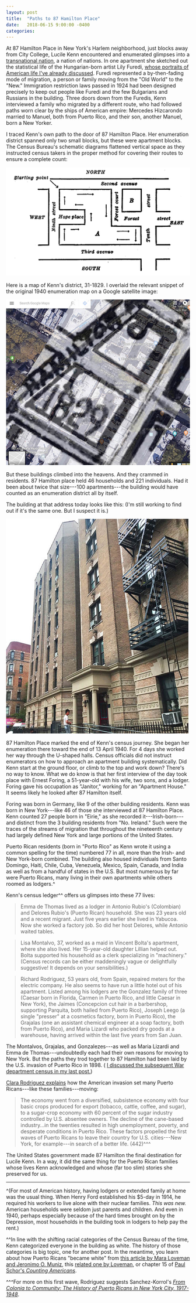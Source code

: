 ```yaml
---
layout: post
title:  "Paths to 87 Hamilton Place"
date:   2018-06-15 9:00:00 -0400
categories:
---
```


At 87 Hamilton Place in New York's Harlem neighborhood, just blocks away from City College, Lucile Kenn encountered and enumerated glimpses into a [transnational nation](https://www.theatlantic.com/magazine/archive/1916/07/trans-national-america/304838/), a nation of nations. In one apartment she sketched out the statistical life of the Hungarian-born artist Lily Furedi, [whose portraits of American life I've already discussed](/2018/06/02/furedi-subway-kenn.html). Furedi represented a by-then-fading mode of migration, a person or family moving from the "Old World" to the "New." Immigration restriction laws passed in 1924 had been designed precisely to keep out people like Furedi and the few Bulgarians and Russians in the building. Three doors down from the Furedis, Kenn interviewed a family who migrated by a different route, who had followed paths worn clear by the ships of American empire: Mercedes Hizcarondo married to Manuel, both from Puerto Rico, and their son, another Manuel, born a New Yorker.
<!--- S.D. 21 E.D. 31-1829 Sheet 16B April 13--->

I traced Kenn's own path to the door of 87 Hamilton Place. Her enumeration district spanned only two small blocks, but these were apartment blocks. The Census Bureau's schematic diagrams flattened vertical space as they instructed census takers in the proper method for covering their routes to ensure a complete count:

!["Method for Canvassing Cities or Towns Having Blocks or Squares"](/images/1940_block_diagram_small.png)

Here is a map of Kenn's district, 31-1829. I overlaid the relevant snippet of the original 1940 enumeration map on a Google satellite image:

![Image of district 31-1829](/images/Kenn_Enumeration_District_Overlay_small.jpg)

But these buildings climbed into the heavens. And they crammed in residents. 87 Hamilton place held 46 households and 221 individuals. Had it been about twice that size---100 apartments---the building would have counted as an enumeration district all by itself.
<!--- on 100 apartments: Robert M. Jenkins, Procedural History of the 1940 Census of Population and Housing (Madison, WI: University of Wisconsin Press, 1985), 10, 22.--->

The building at that address today looks like this: (I'm still working to find out if it's the same one. But I suspect it is.)

![photograph by Dan Bouk on 13 June 2018 of front of 87 Hamilton](/images/87_Hamilton_on_street_small.jpg)

 87 Hamilton Place marked the end of Kenn's census journey. She began her enumeration there toward the end of 13 April 1940. For 4 days she worked her way through the U-shaped halls. Census officials did not instruct enumerators on how to approach an apartment building systematically. Did Kenn start at the ground floor, or climb to the top and work down? There's no way to know. What we do know is that her first interview of the day took place with Ernest Foring, a 51-year-old with his wife, two sons, and a lodger. Foring gave his occupation as "Janitor," working for an "Apartment House." It seems likely he looked after 87 Hamilton itself.

 Foring was born in Germany, like 9 of the other building residents. Kenn was born in New York---like 46 of those she interviewed at 87 Hamilton Place. Kenn counted 27 people born in "Eirie," as she recorded it---Irish-born---and distinct from the 3 building residents from "No. Ireland." Such were the traces of the streams of migration that throughout the nineteenth century had largely defined New York and large portions of the United States.

Puerto Rican residents (born in "Porto Rico" as Kenn wrote it using a common spelling for the time) numbered 77 in all, more than the Irish- and New York-born combined. The building also housed individuals from Santo Domingo, Haiti, Chile, Cuba, Venezuela, Mexico, Spain, Canada, and India as well as from a handful of states in the U.S. But most numerous by far were Puerto Ricans, many living in their own apartments while others roomed as lodgers.^

Kenn's census ledger^^ offers us glimpses into these 77 lives:
>Emma de Thomas lived as a lodger in Antonio Rubio's (Colombian) and Delores Rubio's (Puerto Rican) household. She was 23 years old and a recent migrant. Just five years earlier she lived in Yabucoa. Now she worked a factory job. So did her host Delores, while Antonio waited tables.

>Lisa Montalvo, 37, worked as a maid in Vincent Bolta's apartment, where she also lived. Her 15-year-old daughter Lillian helped out.  Bolta supported his household as a clerk specializing in "machinery." (Census records can be either maddeningly vague or delightfully suggestive! It depends on your sensibilities.)

>Richard Rodriguez, 53 years old, from Spain, repaired meters for the electric company. He also seems to have run a little hotel out of his apartment. Listed among his lodgers are the Gonzalez family of three (Caesar born in Florida, Carmen in Puerto Rico, and little Caesar in New York), the Jaimes (Concepcion cut hair in a barbershop, supporting Parquita, both hailed from Puerto Rico), Joseph Leego (a single "presser" at a cosmetics factory, born in Puerto Rico), the Grajalas (one an assistant chemical engineer at a soap factory, both from Puerto Rico), and Maria Lizardi who packed dry goods at a warehouse, having arrived within the last five years from San Juan.
<!---Sheet 17a --->

The Montalvos, Grajalas, and Gonzalezes---as well as Maria Lizardi and Emma de Thomas---undoubtedly each had their own reasons for moving to New York. But the paths they trod together to 87 Hamilton had been laid by the U.S. invasion of Puerto Rico in 1898. ( [I discussed the subsequent War department census in my last post.](/2018/06/05/Puerto-Ricans-Counted.html))

[Clara Rodriguez explains](http://www.jstor.org/stable/2712942) how the American invasion set many Puerto Ricans---like these families---moving:
>The economy went from a diversified, subsistence economy with four basic crops produced for export (tobacco, cattle, coffee, and sugar), to a sugar-crop economy with 60 percent of the sugar industry controlled by U.S. absentee owners. The decline of the cane-based industry...in the twenties resulted in high unemployment, poverty, and desperate conditions in Puerto Rico. These factors propelled the first waves of Puerto Ricans to leave their country for U.S. cities---New York, for example---in search of a better life. (442)^^^

The United States government made 87 Hamilton the final destination for Lucile Kenn. In a way, it did the same thing for the Puerto Rican families whose lives Kenn acknowledged and whose (far too slim) stories she preserved for us.



----

<!---Kenn's path according to records for S.D. 21, E.D. 31-1829
Her day on 13 April began at 83 Hamilton Place, on sheet 14B at line 74. 83 Ham ends on line 79 of sheet 15B, which makes 7+40+39=86 individuals enumerated there and households numbered from 261 to 282, which makes 22 households/apartments. 83's records include both a "Handy man" and an "elevator operator."
87 begins with sheet 15B line 80 with household 283 and continues to sheet 18B line 60 with household 328 on 15B, which makes 5*40+1+20=221 individuals and 28+18=46 households. 87's German-born janitor, Ernest Foring, is the first person enumerated in the building on line 80 of sheet 15B. There's an Irish-born porter named xxx Sullivan listed on 16A. There's a doorman listed on 16A named Patrick Comer, who is a lodger. This makes me think these people might well work in other buildings...THere's another apt. house porter, native-born named Richard Iverson listed on 18B
Sheets for 87 appear on April 13-17; Kenn interviewed Furedi on April 13 and then ended the day 4 households later on sheet 16B

87 Ham born in tallies:
Germany:118 = 10
NJ: 1111 = 4
NY:2211111112121112111216111311212 = 46
PR:11531131611123312538739222 = 77
Canada/England: 31 = 4
Chile: 1 = 1
England:1 =1
Hungary: 2 =2
Scotland: 1 =1
Eirie: 2317211121111111 = 27
Mass: 11 =2
RI: 1 =1
Bulgaria:3 =3
Russia:1421= 8
Ill.:1 =1
Colombia: 1 =1
Spain: 12112 = 7
FL: 1 =1
Venezuela: 111 =3
Mexico: 112 =4
Cuba: 1 = 1
Haiti: 111 = 3
TX: 11 =2
Northern Ireland: 12 =3
India: 1 =1
PA: 1 =1
Santo Domingo: 1= 1
vA:1=1
CT:2 =2


  -->




^(For most of American history, having lodgers or extended family at home was the usual thing. When Henry Ford established his $5-day in 1914, he required his workers to live alone with their nuclear families. *This was new.* American households were seldom just parents and children. And even in 1940, perhaps especially because of the hard times brought on by the Depression, most households in the building took in lodgers to help pay the rent.)

^^In line with the shifting racial categories of the Census Bureau of the time, Kenn categorized everyone in the building as white. The history of those categories is big topic, one for another post. In the meantime, you learn about how Puerto Ricans "became white" from [this article by Mara Loveman and Jeronimo O. Muniz](http://www.jstor.org/stable/25472503), this [related one by Loveman](http://www.jstor.org/stable/25613116), or chapter 15 of [Paul Schor's *Counting Americans*](https://www.amazon.com/Counting-Americans-Census-Classified-Nation/dp/019991785X/ref=sr_1_1?ie=UTF8&qid=1528388798&sr=8-1&keywords=paul+schor+census).

^^^For more on this first wave, Rodriguez suggests Sanchez-Korrol's [*From Colonia to Community: The History of Puerto Ricans in New York City, 1917-1948*](https://www.amazon.com/Colonia-Community-History-AMERICAN-SOCIETY/dp/0520079000).
